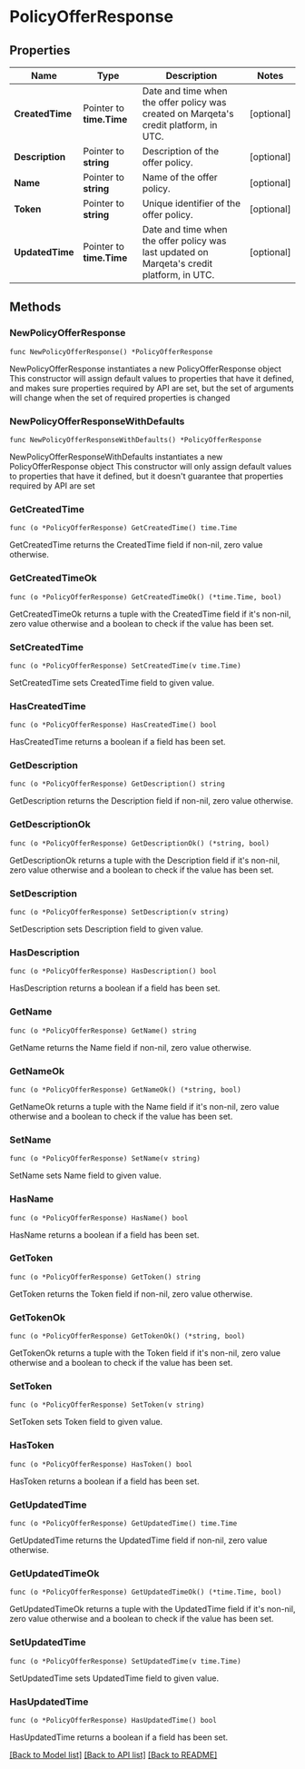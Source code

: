 # PolicyOfferResponse

## Properties

Name | Type | Description | Notes
------------ | ------------- | ------------- | -------------
**CreatedTime** | Pointer to **time.Time** | Date and time when the offer policy was created on Marqeta&#39;s credit platform, in UTC. | [optional] 
**Description** | Pointer to **string** | Description of the offer policy. | [optional] 
**Name** | Pointer to **string** | Name of the offer policy. | [optional] 
**Token** | Pointer to **string** | Unique identifier of the offer policy. | [optional] 
**UpdatedTime** | Pointer to **time.Time** | Date and time when the offer policy was last updated on Marqeta&#39;s credit platform, in UTC. | [optional] 

## Methods

### NewPolicyOfferResponse

`func NewPolicyOfferResponse() *PolicyOfferResponse`

NewPolicyOfferResponse instantiates a new PolicyOfferResponse object
This constructor will assign default values to properties that have it defined,
and makes sure properties required by API are set, but the set of arguments
will change when the set of required properties is changed

### NewPolicyOfferResponseWithDefaults

`func NewPolicyOfferResponseWithDefaults() *PolicyOfferResponse`

NewPolicyOfferResponseWithDefaults instantiates a new PolicyOfferResponse object
This constructor will only assign default values to properties that have it defined,
but it doesn't guarantee that properties required by API are set

### GetCreatedTime

`func (o *PolicyOfferResponse) GetCreatedTime() time.Time`

GetCreatedTime returns the CreatedTime field if non-nil, zero value otherwise.

### GetCreatedTimeOk

`func (o *PolicyOfferResponse) GetCreatedTimeOk() (*time.Time, bool)`

GetCreatedTimeOk returns a tuple with the CreatedTime field if it's non-nil, zero value otherwise
and a boolean to check if the value has been set.

### SetCreatedTime

`func (o *PolicyOfferResponse) SetCreatedTime(v time.Time)`

SetCreatedTime sets CreatedTime field to given value.

### HasCreatedTime

`func (o *PolicyOfferResponse) HasCreatedTime() bool`

HasCreatedTime returns a boolean if a field has been set.

### GetDescription

`func (o *PolicyOfferResponse) GetDescription() string`

GetDescription returns the Description field if non-nil, zero value otherwise.

### GetDescriptionOk

`func (o *PolicyOfferResponse) GetDescriptionOk() (*string, bool)`

GetDescriptionOk returns a tuple with the Description field if it's non-nil, zero value otherwise
and a boolean to check if the value has been set.

### SetDescription

`func (o *PolicyOfferResponse) SetDescription(v string)`

SetDescription sets Description field to given value.

### HasDescription

`func (o *PolicyOfferResponse) HasDescription() bool`

HasDescription returns a boolean if a field has been set.

### GetName

`func (o *PolicyOfferResponse) GetName() string`

GetName returns the Name field if non-nil, zero value otherwise.

### GetNameOk

`func (o *PolicyOfferResponse) GetNameOk() (*string, bool)`

GetNameOk returns a tuple with the Name field if it's non-nil, zero value otherwise
and a boolean to check if the value has been set.

### SetName

`func (o *PolicyOfferResponse) SetName(v string)`

SetName sets Name field to given value.

### HasName

`func (o *PolicyOfferResponse) HasName() bool`

HasName returns a boolean if a field has been set.

### GetToken

`func (o *PolicyOfferResponse) GetToken() string`

GetToken returns the Token field if non-nil, zero value otherwise.

### GetTokenOk

`func (o *PolicyOfferResponse) GetTokenOk() (*string, bool)`

GetTokenOk returns a tuple with the Token field if it's non-nil, zero value otherwise
and a boolean to check if the value has been set.

### SetToken

`func (o *PolicyOfferResponse) SetToken(v string)`

SetToken sets Token field to given value.

### HasToken

`func (o *PolicyOfferResponse) HasToken() bool`

HasToken returns a boolean if a field has been set.

### GetUpdatedTime

`func (o *PolicyOfferResponse) GetUpdatedTime() time.Time`

GetUpdatedTime returns the UpdatedTime field if non-nil, zero value otherwise.

### GetUpdatedTimeOk

`func (o *PolicyOfferResponse) GetUpdatedTimeOk() (*time.Time, bool)`

GetUpdatedTimeOk returns a tuple with the UpdatedTime field if it's non-nil, zero value otherwise
and a boolean to check if the value has been set.

### SetUpdatedTime

`func (o *PolicyOfferResponse) SetUpdatedTime(v time.Time)`

SetUpdatedTime sets UpdatedTime field to given value.

### HasUpdatedTime

`func (o *PolicyOfferResponse) HasUpdatedTime() bool`

HasUpdatedTime returns a boolean if a field has been set.


[[Back to Model list]](../README.md#documentation-for-models) [[Back to API list]](../README.md#documentation-for-api-endpoints) [[Back to README]](../README.md)


